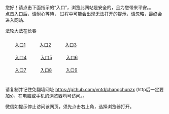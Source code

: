 您好！请点击下面指示的“入口”，浏览此网站是安全的，且为您带来平安。。 <br/>
点击入口后，请耐心等待， 过程中可能会出现无法打开的提示，请忽略，最终会进入网站. </br>

法轮大法在长春<br/>
<div style="padding:10px"><a style="margin:20px" target="_blank" href="https://d1av10hx6zsbw7.cloudfront.net/2Qpsp?dgliqnnj" id="ccLink1" rel="nofollow">入口1</a> <a target="_blank" style="margin:20px" href="https://d29isoo6not8g6.cloudfront.net/2Qpsp?epcbc" id="ccLink2" rel="nofollow">入口2</a> <a style="margin:20px" target="_blank" href="https://d1e5vvhxayrpra.cloudfront.net/2Qpsp?czpxpypw" id="ccLink3" rel="nofollow">入口3</a></div>

<div style="padding:10px" ><a style="margin:20px" target="_blank" href="https://d1av10hx6zsbw7.cloudfront.net/2Qpsp?dgliqnnj" id="ccLink4" rel="nofollow">入口4</a> <a style="margin:20px" href="https://d29isoo6not8g6.cloudfront.net/2Qpsp?epcbc" target="_blank" id="ccLink5" rel="nofollow">入口5</a> <a style="margin:20px" href="https://d1e5vvhxayrpra.cloudfront.net/2Qpsp?czpxpypw" target="_blank" id="ccLink6" rel="nofollow">入口6</a></div>

<div style="padding:10px"><a style="margin:20px" target="_blank" href="https://d1av10hx6zsbw7.cloudfront.net/2Qpsp?dgliqnnj" id="ccLink7" rel="nofollow">入口7</a> <a style="margin:20px" href="https://d29isoo6not8g6.cloudfront.net/2Qpsp?epcbc" target="_blank" id="ccLink8" rel="nofollow">入口8</a> <a style="margin:20px" target="_blank" href="https://d1e5vvhxayrpra.cloudfront.net/2Qpsp?czpxpypw" id="ccLink9" rel="nofollow">入口9</a></div>

<br/>



请复制并记住免翻墙网址 https://github.com/yntd/changchunzx (http后一定要加s)，在电脑或手机的浏览器均可访问。。<br/>

微信如提示停止访问该网页，须先点击右上角，选择浏览器打开。
